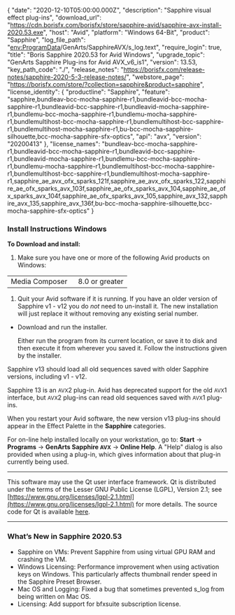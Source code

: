 {
  "date": "2020-12-10T05:00:00.000Z",
  "description": "Sapphire visual effect plug-ins",
  "download_url": "https://cdn.borisfx.com/borisfx/store/sapphire-avid/sapphire-avx-install-2020.53.exe",
  "host": "Avid",
  "platform": "Windows 64-Bit",
  "product": "Sapphire",
  "log_file_path": "<env:ProgramData>/GenArts/SapphireAVX/s_log.text",
  "require_login": true,
  "title": "Boris Sapphire 2020.53 for Avid Windows",
  "upgrade_topic": "GenArts Sapphire Plug-ins for Avid AVX_v6_is1",
  "version": 13.53,
  "key_path_code": "./",
  "release_notes": "https://borisfx.com/release-notes/sapphire-2020-5-3-release-notes/",
  "webstore_page": "https://borisfx.com/store/?collection=sapphire&product=sapphire",
  "license_identity": { "productline": "Sapphire", "feature": "sapphire,bundleav-bcc-mocha-sapphire-r1,bundleavid-bcc-mocha-sapphire-r1,bundleavid-bcc-sapphire-r1,bundleavid-mocha-sapphire-r1,bundlemu-bcc-mocha-sapphire-r1,bundlemu-mocha-sapphire-r1,bundlemultihost-bcc-mocha-sapphire-r1,bundlemultihost-bcc-sapphire-r1,bundlemultihost-mocha-sapphire-r1,bu-bcc-mocha-sapphire-silhouette,bcc-mocha-sapphire-sfx-optics", "api": "avx", "version": "20200413" },
  "license_names": "bundleav-bcc-mocha-sapphire-r1,bundleavid-bcc-mocha-sapphire-r1,bundleavid-bcc-sapphire-r1,bundleavid-mocha-sapphire-r1,bundlemu-bcc-mocha-sapphire-r1,bundlemu-mocha-sapphire-r1,bundlemultihost-bcc-mocha-sapphire-r1,bundlemultihost-bcc-sapphire-r1,bundlemultihost-mocha-sapphire-r1,sapphire_ae_avx_ofx_sparks_121f,sapphire_ae_avx_ofx_sparks_122,sapphire_ae_ofx_sparks_avx_103f,sapphire_ae_ofx_sparks_avx_104,sapphire_ae_ofx_sparks_avx_104f,sapphire_ae_ofx_sparks_avx_105,sapphire_avx_132,sapphire_avx_135,sapphire_avx_136f,bu-bcc-mocha-sapphire-silhouette,bcc-mocha-sapphire-sfx-optics"
}
### Install Instructions Windows

<a name="windows"></a>
**To Download and install:**

1. Make sure you have one or more of the following Avid products on Windows:

<table border="0" cellpadding="0" cellspacing="0">

<tbody>

<tr>

<td>Media Composer  </td>

<td>8.0 or greater</td>

</tr>

</tbody>

</table>

1. Quit your Avid software if it is running. If you have an older version of Sapphire v1 - v12 you do _not_ need to un-install it. The new installation will just replace it without removing any existing serial number.

* Download and run the installer.

  Either run the program from its current location, or save it to disk and then execute it from wherever you saved it. Follow the instructions given by the installer.

Sapphire v13 should load all old sequences saved with older Sapphire versions, including v1 - v12.

Sapphire 13 is an <small>AVX</small>2 plug-in. Avid has deprecated support for the old <small>AVX</small>1 interface, but <small>AVX</small>2 plug-ins can read old sequences saved with <small>AVX</small>1 plug-ins.

When you restart your Avid software, the new version v13 plug-ins should appear in the Effect Palette in the **Sapphire** categories.

For on-line help installed locally on your workstation, go to: **Start** -> **Programs** -> **GenArts Sapphire <small>AVX</small>** -> **Online Help**. A "Help" dialog is also provided when using a plug-in, which gives information about that plug-in currently being used.

---

This software may use the Qt user interface framework. Qt is distributed under the terms of the Lesser GNU Public License (LGPL), Version 2.1; see [https://www.gnu.org/licenses/lgpl-2.1.html](https://www.gnu.org/licenses/lgpl-2.1.html) for more details. The source code for Qt is available [here](https://files.genarts.com/qt-everywhere-opensource-src-4.7.2.tar.gz).

<hr>


### What’s New in Sapphire 2020.53

* Sapphire on VMs: Prevent Sapphire from using virtual GPU RAM and crashing the VM.
* Windows Licensing: Performance improvement when using activation keys on Windows.  This particularly affects thumbnail render speed in the Sapphire Preset Browser.
* Mac OS and Logging: Fixed a bug that sometimes prevented s_log from being written on Mac OS.
* Licensing: Add support for bfxsuite subscription license.
